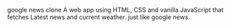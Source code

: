 google news clone
A web app using HTML, CSS and vanilla JavaScript that fetches Latest news and current weather.
just like google news.
